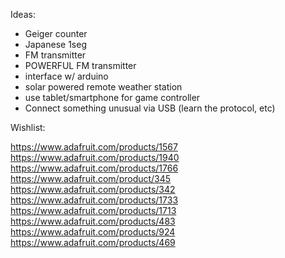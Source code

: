 
Ideas:

* Geiger counter
* Japanese 1seg
* FM transmitter
* POWERFUL FM transmitter
* interface w/ arduino
* solar powered remote weather station
* use tablet/smartphone for game controller
* Connect something unusual via USB (learn the protocol, etc)

Wishlist:

https://www.adafruit.com/products/1567
https://www.adafruit.com/products/1940
https://www.adafruit.com/products/1766
https://www.adafruit.com/product/345
https://www.adafruit.com/products/342
https://www.adafruit.com/products/1733
https://www.adafruit.com/products/1713
https://www.adafruit.com/products/483
https://www.adafruit.com/products/924
https://www.adafruit.com/products/469
